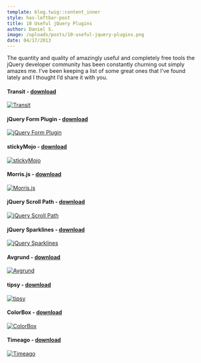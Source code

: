 ```yaml
---
template: blog.twig::content_inner
style: has-leftbar-post
title: 10 Useful jQuery Plugins
author: Daniel S.
image: /uploads/posts/10-useful-jquery-plugins.png
date: 04/17/2013
---
```

<!--excerpt-->
The quantity and quality of amazingly useful and completely free tools the jQuery developer community has been constantly churning out simply amazes me. I’ve been keeping a list of some great ones that I’ve found lately and I thought I’d share it with you.
<!--endexcerpt-->

#### Transit - [download](http://ricostacruz.com/jquery.transit/jquery.transit.min.js)
[![Transit](/uploads/posts/10-useful-jquery-plugins/transit.jpg)](http://ricostacruz.com/jquery.transit)

#### jQuery Form Plugin - [download](http://www.malsup.com/jquery/form/#download)
[![jQuery Form Plugin](/uploads/posts/10-useful-jquery-plugins/form.jpg)](http://www.malsup.com/jquery/form)

#### stickyMojo - [download](https://github.com/mojotech/stickymojo/zipball/master)
[![stickyMojo](/uploads/posts/10-useful-jquery-plugins/stickymojo.jpg)](http://mojotech.github.com/stickymojo)

#### Morris.js - [download](http://oesmith.github.com/morris.js/)
[![Morris.js](/uploads/posts/10-useful-jquery-plugins/morris.jpg)](http://oesmith.github.com/morris.js)

#### jQuery Scroll Path - [download](https://github.com/JoelBesada/scrollpath)
[![jQuery Scroll Path](/uploads/posts/10-useful-jquery-plugins/scrollpath.jpg)](http://joelb.me/scrollpath)

#### jQuery Sparklines - [download](http://omnipotent.net/jquery.sparkline/#download)
[![jQuery Sparklines](/uploads/posts/10-useful-jquery-plugins/sparklines.jpg)](http://omnipotent.net/jquery.sparkline/#s-about)

#### Avgrund - [download](http://labs.voronianski.com/jquery.avgrund.js.7z)
[![Avgrund](/uploads/posts/10-useful-jquery-plugins/avgrund.jpg)](http://labs.voronianski.com/jquery.avgrund.js)

#### tipsy - [download](http://onehackoranother.com/projects/jquery/tipsy/#download)
[![tipsy](/uploads/posts/10-useful-jquery-plugins/tipsy.jpg)](http://onehackoranother.com/projects/jquery/tipsy)

#### ColorBox - [download](https://github.com/jackmoore/colorbox/archive/master.zip)
[![ColorBox](/uploads/posts/10-useful-jquery-plugins/colorbox.jpg)](http://www.jacklmoore.com/colorbox)

#### Timeago - [download](http://timeago.yarp.com/jquery.timeago.js)
[![Timeago](/uploads/posts/10-useful-jquery-plugins/timeago.jpg)](http://timeago.yarp.com)


